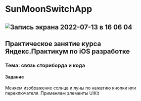 # SunMoonSwitchApp
![Запись экрана 2022-07-13 в 16 06 04](https://user-images.githubusercontent.com/35374510/178740894-3034a4b2-8f22-4538-a08c-d626666b5f27.gif)
---
## Практическое занятие курса Яндекс.Практикум по iOS разработке
### Тема: связь сториборда и кода
#### Задание
Меняем изображение солнца и луны по нажатию кнопки или переключателя. Применяем элементы UIKit
